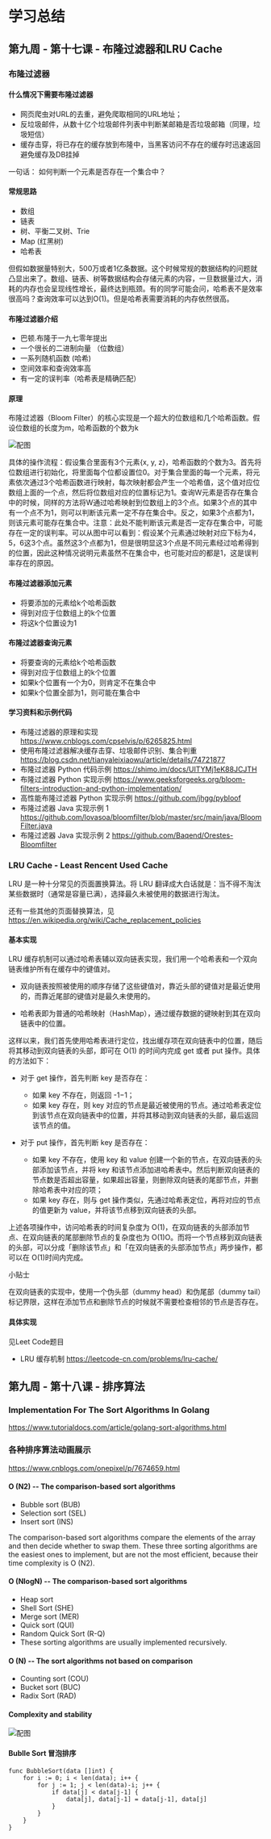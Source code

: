 # 学习总结

## 第九周 - 第十七课 - 布隆过滤器和LRU Cache

### 布隆过滤器

#### 什么情况下需要布隆过滤器

- 网页爬虫对URL的去重，避免爬取相同的URL地址；
- 反垃圾邮件，从数十亿个垃圾邮件列表中判断某邮箱是否垃圾邮箱（同理，垃圾短信）
- 缓存击穿，将已存在的缓存放到布隆中，当黑客访问不存在的缓存时迅速返回避免缓存及DB挂掉

一句话：  如何判断一个元素是否存在一个集合中？

#### 常规思路
- 数组
- 链表
- 树、平衡二叉树、Trie
- Map (红黑树)
- 哈希表

但假如数据量特别大，500万或者1亿条数据。这个时候常规的数据结构的问题就凸显出来了。数组、链表、树等数据结构会存储元素的内容，一旦数据量过大，消耗的内存也会呈现线性增长，最终达到瓶颈。有的同学可能会问，哈希表不是效率很高吗？查询效率可以达到O(1)。但是哈希表需要消耗的内存依然很高。

#### 布隆过滤器介绍

- 巴顿.布隆于一九七零年提出
- 一个很长的二进制向量 （位数组）
- 一系列随机函数 (哈希)
- 空间效率和查询效率高
- 有一定的误判率（哈希表是精确匹配）

#### 原理

布隆过滤器（Bloom Filter）的核心实现是一个超大的位数组和几个哈希函数。假设位数组的长度为m，哈希函数的个数为k

![配图](.\img\Snipaste_2021-06-03_23-41-54.png)

具体的操作流程：假设集合里面有3个元素{x, y, z}，哈希函数的个数为3。首先将位数组进行初始化，将里面每个位都设置位0。对于集合里面的每一个元素，将元素依次通过3个哈希函数进行映射，每次映射都会产生一个哈希值，这个值对应位数组上面的一个点，然后将位数组对应的位置标记为1。查询W元素是否存在集合中的时候，同样的方法将W通过哈希映射到位数组上的3个点。如果3个点的其中有一个点不为1，则可以判断该元素一定不存在集合中。反之，如果3个点都为1，则该元素可能存在集合中。注意：此处不能判断该元素是否一定存在集合中，可能存在一定的误判率。可以从图中可以看到：假设某个元素通过映射对应下标为4，5，6这3个点。虽然这3个点都为1，但是很明显这3个点是不同元素经过哈希得到的位置，因此这种情况说明元素虽然不在集合中，也可能对应的都是1，这是误判率存在的原因。

#### 布隆过滤器添加元素

- 将要添加的元素给k个哈希函数
- 得到对应于位数组上的k个位置
- 将这k个位置设为1

#### 布隆过滤器查询元素

- 将要查询的元素给k个哈希函数
- 得到对应于位数组上的k个位置
- 如果k个位置有一个为0，则肯定不在集合中
- 如果k个位置全部为1，则可能在集合中

#### 学习资料和示例代码
- 布隆过滤器的原理和实现 https://www.cnblogs.com/cpselvis/p/6265825.html
- 使用布隆过滤器解决缓存击穿、垃圾邮件识别、集合判重 https://blog.csdn.net/tianyaleixiaowu/article/details/74721877
- 布隆过滤器 Python 代码示例 https://shimo.im/docs/UITYMj1eK88JCJTH
- 布隆过滤器 Python 实现示例 https://www.geeksforgeeks.org/bloom-filters-introduction-and-python-implementation/
- 高性能布隆过滤器 Python 实现示例 https://github.com/jhgg/pybloof
- 布隆过滤器 Java 实现示例 1 https://github.com/lovasoa/bloomfilter/blob/master/src/main/java/BloomFilter.java
- 布隆过滤器 Java 实现示例 2 https://github.com/Baqend/Orestes-Bloomfilter

### LRU Cache - Least Rencent Used Cache

LRU 是一种十分常见的页面置换算法。将 LRU 翻译成大白话就是：当不得不淘汰某些数据时（通常是容量已满），选择最久未被使用的数据进行淘汰。

还有一些其他的页面替换算法，见 https://en.wikipedia.org/wiki/Cache_replacement_policies

#### 基本实现

LRU 缓存机制可以通过哈希表辅以双向链表实现，我们用一个哈希表和一个双向链表维护所有在缓存中的键值对。

- 双向链表按照被使用的顺序存储了这些键值对，靠近头部的键值对是最近使用的，而靠近尾部的键值对是最久未使用的。

- 哈希表即为普通的哈希映射（HashMap），通过缓存数据的键映射到其在双向链表中的位置。

这样以来，我们首先使用哈希表进行定位，找出缓存项在双向链表中的位置，随后将其移动到双向链表的头部，即可在 O(1) 的时间内完成 get 或者 put 操作。具体的方法如下：

- 对于 get 操作，首先判断 key 是否存在：
  - 如果 key 不存在，则返回 -1−1；
  - 如果 key 存在，则 key 对应的节点是最近被使用的节点。通过哈希表定位到该节点在双向链表中的位置，并将其移动到双向链表的头部，最后返回该节点的值。

- 对于 put 操作，首先判断 key 是否存在：
  - 如果 key 不存在，使用 key 和 value 创建一个新的节点，在双向链表的头部添加该节点，并将 key 和该节点添加进哈希表中。然后判断双向链表的节点数是否超出容量，如果超出容量，则删除双向链表的尾部节点，并删除哈希表中对应的项；
  - 如果 key 存在，则与 get 操作类似，先通过哈希表定位，再将对应的节点的值更新为 value，并将该节点移到双向链表的头部。

上述各项操作中，访问哈希表的时间复杂度为 O(1)，在双向链表的头部添加节点、在双向链表的尾部删除节点的复杂度也为 O(1)O。而将一个节点移到双向链表的头部，可以分成「删除该节点」和「在双向链表的头部添加节点」两步操作，都可以在 O(1)时间内完成。

小贴士

在双向链表的实现中，使用一个伪头部（dummy head）和伪尾部（dummy tail）标记界限，这样在添加节点和删除节点的时候就不需要检查相邻的节点是否存在。

#### 具体实现

见Leet Code题目 

- LRU 缓存机制 https://leetcode-cn.com/problems/lru-cache/


## 第九周 - 第十八课 - 排序算法

### Implementation For The Sort Algorithms In Golang

https://www.tutorialdocs.com/article/golang-sort-algorithms.html

### 各种排序算法动画展示

https://www.cnblogs.com/onepixel/p/7674659.html

#### O (N2) -- The comparison-based sort algorithms
- Bubble sort (BUB)
- Selection sort (SEL)
- Insert sort (INS)
  
The comparison-based sort algorithms compare the elements of the array and then decide whether to swap them. These three sorting algorithms are the easiest ones to implement, but are not the most efficient, because their time complexity is O (N2).

#### O (NlogN) -- The comparison-based sort algorithms
- Heap sort
- Shell Sort (SHE)
- Merge sort (MER)
- Quick sort (QUI)
- Random Quick Sort (R-Q)
- These sorting algorithms are usually implemented recursively.

#### O (N) -- The sort algorithms not based on comparison
- Counting sort (COU)
- Bucket sort (BUC)
- Radix Sort (RAD)

#### Complexity and stability

![配图](.\img\Snipaste_2021-06-06_00-10-56.png)

#### Bublle Sort 冒泡排序
```golang
func BubbleSort(data []int) {
	for i := 0; i < len(data); i++ {
		for j := 1; j < len(data)-i; j++ {
			if data[j] < data[j-1] {
				data[j], data[j-1] = data[j-1], data[j]
			}
		}
	}
}
```
